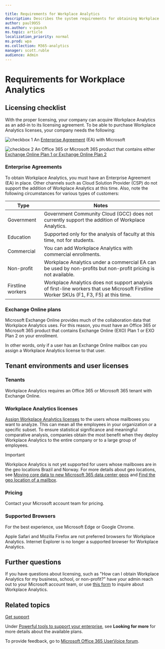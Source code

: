 ```yaml
---

title: Requirements for Workplace Analytics 
description: Describes the system requirements for obtaining Workplace Analytics
author: paul9955
ms.author: v-pausch
ms.topic: article
localization_priority: normal 
ms.prod: wpa
ms.collection: M365-analytics
manager: scott.ruble
audience: Admin
---
```


# Requirements for Workplace Analytics

## Licensing checklist

With the proper licensing, your company can acquire Workplace Analytics as an add-in to its licensing agreement. To be able to purchase Workplace Analytics licenses, your company needs the following:

   ![checkbox 1](../images/wpa/setup/team-adopt-plan-checklist-box.png) An [Enterprise Agreement](#enterprise-agreements) (EA) with Microsoft

   ![checkbox 2](../images/wpa/setup/team-adopt-plan-checklist-box.png) An Office 365 or Microsoft 365 product that contains either [Exchange Online Plan 1 or Exchange Online Plan 2](#exchange-online-plans)

### Enterprise Agreements

To obtain Workplace Analytics, you must have an Enterprise Agreement (EA) in place. Other channels such as Cloud Solution Provider (CSP) do not support the addition of Workplace Analytics at this time. Also, note the following circumstances for various types of customers:

|  Type  | Notes |  
| ---- | ---- |
| Government | Government Community Cloud (GCC) does not currently support the addition of Workplace Analytics. |
| Education | Supported only for the analysis of faculty at this time, not for students. |
| Commercial | You can add Workplace Analytics with commercial enrollments. |
| Non-profit | Workplace Analytics under a commercial EA can be used by non-profits but non-profit pricing is not available. |
| Firstline workers | Workplace Analytics does not support analysis of first-line workers that use Microsoft Firstline Worker SKUs (F1, F3, F5) at this time. |

### Exchange Online plans

Microsoft Exchange Online provides much of the collaboration data that Workplace Analytics uses. For this reason, you must have an Office 365 or Microsoft 365 product that contains Exchange Online (EXO) Plan 1 or EXO Plan 2 on your enrollment.

In other words, only if a user has an Exchange Online mailbox can you assign a Workplace Analytics license to that user.

## Tenant environments and user licenses

### Tenants

Workplace Analytics requires an Office 365 or Microsoft 365 tenant with Exchange Online.

### Workplace Analytics licenses

[Assign Workplace Analytics licenses](assign-licenses-to-population.md) to the users whose mailboxes you want to analyze. This can mean all the employees in your organization or a specific subset. To ensure statistical significance and meaningful comparative analysis, companies obtain the most benefit when they deploy Workplace Analytics to the entire company or to a large group of employees.

>[!Important]
>Workplace Analytics is not yet supported for users whose mailboxes are in the geo locations Brazil and Norway. For more details about geo locations, see [Moving core data to new Microsoft 365 data center geos](/microsoft-365/enterprise/moving-data-to-new-datacenter-geos) and [Find the geo location of a mailbox](/microsoft-365/enterprise/administering-exchange-online-multi-geo#find-the-geo-location-of-a-mailbox).

### Pricing

Contact your Microsoft account team for pricing.

<!-- REMOVED 17 Sept 2020
### Trials

Trials of Workplace Analytics are made available to select customers. Please work with your account team to develop a scenario for the valuable use of Workplace Analytics.
-->

### Supported Browsers

For the best experience, use Microsoft Edge or Google Chrome. 

Apple Safari and Mozilla Firefox are not preferred browsers for Workplace Analytics. Internet Explorer is no longer a supported browser for Workplace Analytics.

## Further questions

If you have questions about licensing, such as "How can I obtain Workplace Analytics for my business, school, or non-profit?" have your admin reach out to your Microsoft account team, or use [this form](https://resources.office.com/ww-landing-workplace-analytics.html?LCID=EN-US) to inquire about Workplace Analytics.

## Related topics

[Get support](../overview/getting-support.md)

Under [Powerful tools to support your enterprise](https://www.microsoft.com/en-us/microsoft-365/business/compare-more-office-365-for-business-plans), see **Looking for more** for more details about the available plans.

To provide feedback, go to [Microsoft Office 365 UserVoice forum](https://office365.uservoice.com/).  


<!-- FORMER CONTENT 

### Workplace Analytics licenses and trials

Licenses cost $2/license per month for Office 365 Enterprise E5 subscriptions and $6/license per month for all other qualifying Office 365 subscriptions. Licensing Workplace Analytics does not change the end-user experience in Office 365.

Workplace Analytics licenses are applied to the mailboxes that you want to analyze. This can be all the employees in your organization or a specific subset. The population of employees that you license are referred to in Workplace Analytics as _measured employees_. Because Workplace Analytics insights are de-identified and aggregated, measured-employee populations typically benefit the most if they consist of at least several hundred people.

Microsoft does not currently offer trials of Workplace Analytics. For more information about Workplace Analytics and how to purchase it, contact your Microsoft account team.

### Supported browsers

Apple Safari and Mozilla Firefox are not preferred browsers for Workplace Analytics. As of June 2019, Internet Explorer is no longer a supported browser for Workplace Analytics.

For the best experience, please use Microsoft Edge or Google Chrome.

-->

<!-- REMOVING FOR NOW 
### FastTrack qualification

FastTrack services for Workplace Analytics onboarding and training are available to customers who purchase at least 1,000 licenses.
-->